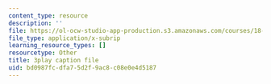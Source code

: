```yaml
---
content_type: resource
description: ''
file: https://ol-ocw-studio-app-production.s3.amazonaws.com/courses/18-01sc-single-variable-calculus-fall-2010/bd0987fcdfa75d2f9ac8c08e0e4d5187_--lPz7VFnKI.vtt
file_type: application/x-subrip
learning_resource_types: []
resourcetype: Other
title: 3play caption file
uid: bd0987fc-dfa7-5d2f-9ac8-c08e0e4d5187
---
```

